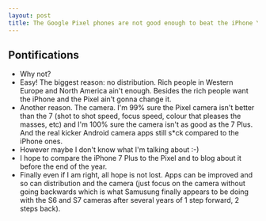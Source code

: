 ```yaml
---
layout: post
title: The Google Pixel phones are not good enough to beat the iPhone YET
---
```

## Pontifications

* Why not?
* Easy! The biggest reason: no distribution. Rich people in Western Europe and North America ain't enough. Besides the rich people want the iPhone and the Pixel ain't gonna change it.
* Another reason. The camera. I'm 99% sure the Pixel camera isn't better than the 7 (shot to shot speed, focus speed, colour that pleases the masses, etc) and I'm 100% sure the camera isn't as good as the 7 Plus. And the real kicker Android camera apps still s*ck compared to the iPhone ones.
* However maybe I don't know what I'm talking about :-)
* I hope to compare the iPhone 7 Plus to the Pixel and to blog about it before the end of the year.
* Finally even if I am right, all hope is not lost. Apps can be improved and so can distribution and the camera (just focus on the camera without going backwards which is what Samusung finally appears to be doing with the S6 and S7 cameras after several years of 1 step forward, 2 steps back).
